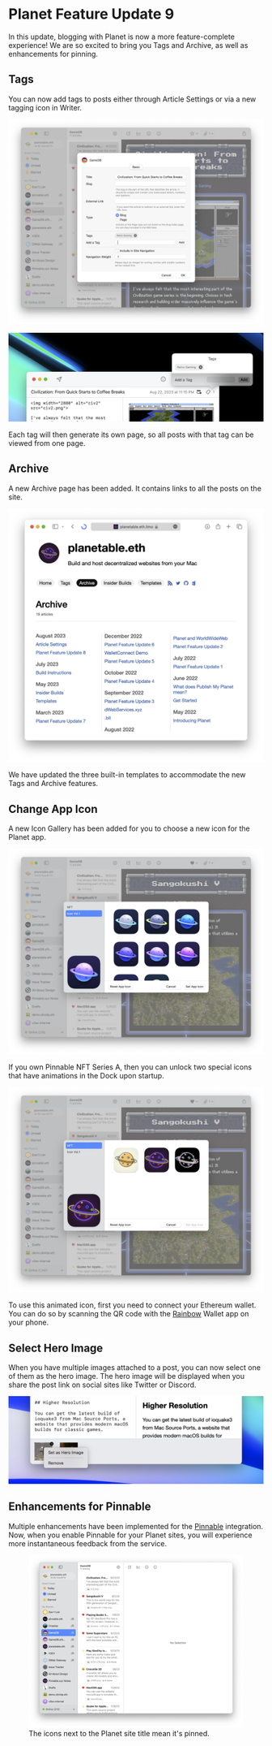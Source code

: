 # Planet Feature Update 9

In this update, blogging with Planet is now a more feature-complete experience! We are so excited to bring you Tags and Archive, as well as enhancements for pinning.

## Tags

You can now add tags to posts either through Article Settings or via a new tagging icon in Writer.

![](tags-in-article-settings.png)

![](tags-in-writer.png)

Each tag will then generate its own page, so all posts with that tag can be viewed from one page.

## Archive

A new Archive page has been added. It contains links to all the posts on the site.

![](archive-page.png)

We have updated the three built-in templates to accommodate the new Tags and Archive features.

## Change App Icon

A new Icon Gallery has been added for you to choose a new icon for the Planet app.

![](icons-vol-1.png)

If you own Pinnable NFT Series A, then you can unlock two special icons that have animations in the Dock upon startup.

![](icons-pna.png)

To use this animated icon, first you need to connect your Ethereum wallet. You can do so by scanning the QR code with the [Rainbow](https://rainbow.me) Wallet app on your phone.

## Select Hero Image

When you have multiple images attached to a post, you can now select one of them as the hero image. The hero image will be displayed when you share the post link on social sites like Twitter or Discord.

![](set-hero-image.png)

## Enhancements for Pinnable

Multiple enhancements have been implemented for the [Pinnable](https://pinnable.xyz) integration. Now, when you enable Pinnable for your Planet sites, you will experience more instantaneous feedback from the service.

<figure>
<img src="pinned.png">
<figcaption>The icons next to the Planet site title mean it's pinned.</figcaption>
</figure>
